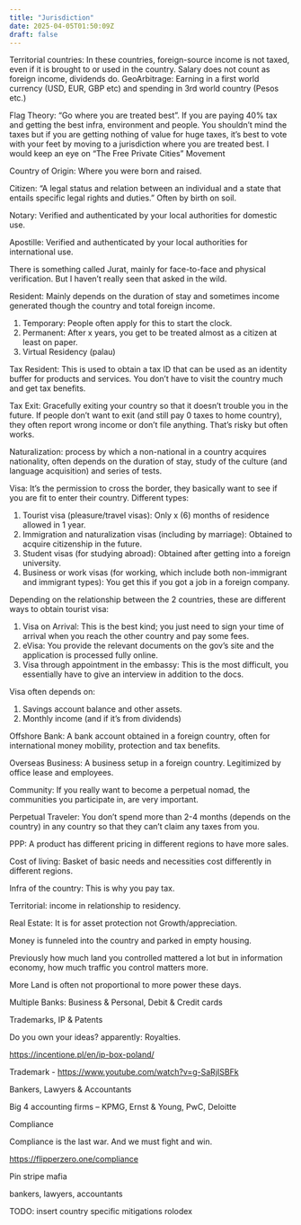 ```yaml
---
title: "Jurisdiction"
date: 2025-04-05T01:50:09Z
draft: false
---
```


Territorial countries: In these countries, foreign-source income is not taxed, even if it is brought to or used in the country. Salary does not count as foreign income, dividends do.
GeoArbitrage: Earning in a first world currency (USD, EUR, GBP etc) and spending in 3rd world country (Pesos etc.)

Flag Theory: “Go where you are treated best”. If you are paying 40% tax and getting the best infra, environment and people. You shouldn’t mind the taxes but if you are getting nothing of value for huge taxes, it’s best to vote with your feet by moving to a jurisdiction where you are treated best. I would keep an eye on “The Free Private Cities” Movement 

Country of Origin: Where you were born and raised.

Citizen: “A legal status and relation between an individual and a state that entails specific legal rights and duties.” Often by birth on soil.

Notary: Verified and authenticated by your local authorities for domestic use.

Apostille: Verified and authenticated by your local authorities for international use.

There is something called Jurat, mainly for face-to-face and physical verification. But I haven’t really seen that asked in the wild.

Resident: Mainly depends on the duration of stay and sometimes income generated though the country and total foreign income.

1.	Temporary: People often apply for this to start the clock.
2.	Permanent: After x years, you get to be treated almost as a citizen at least on paper.
3.	Virtual Residency (palau)

Tax Resident: This is used to obtain a tax ID that can be used as an identity buffer for products and services. You don’t have to visit the country much and get tax benefits.

Tax Exit: Gracefully exiting your country so that it doesn’t trouble you in the future. If people don’t want to exit (and still pay 0 taxes to home country), they often report wrong income or don’t file anything. That’s risky but often works.

Naturalization: process by which a non-national in a country acquires nationality, often depends on the duration of stay, study of the culture (and language acquisition) and series of tests.

Visa: It’s the permission to cross the border, they basically want to see if you are fit to enter their country. Different types:

1.	Tourist visa (pleasure/travel visas): Only x (6) months of residence allowed in 1 year.
2.	Immigration and naturalization visas (including by marriage): Obtained to acquire citizenship in the future.
3.	Student visas (for studying abroad): Obtained after getting into a foreign university.
4.	Business or work visas (for working, which include both non-immigrant and immigrant types): You get this if you got a job in a foreign company.

Depending on the relationship between the 2 countries, these are different ways to obtain tourist visa:

1.	Visa on Arrival: This is the best kind; you just need to sign your time of arrival when you reach the other country and pay some fees.
2.	eVisa: You provide the relevant documents on the gov’s site and the application is processed fully online.
3.	Visa through appointment in the embassy: This is the most difficult, you essentially have to give an interview in addition to the docs.

Visa often depends on:

1.	Savings account balance and other assets.
2.	Monthly income (and if it’s from dividends)

Offshore Bank: A bank account obtained in a foreign country, often for international money mobility, protection and tax benefits.

Overseas Business: A business setup in a foreign country. Legitimized by office lease and employees.

Community: If you really want to become a perpetual nomad, the communities you participate in, are very important.

Perpetual Traveler: You don’t spend more than 2-4 months (depends on the country) in any country so that they can’t claim any taxes from you.

PPP: A product has different pricing in different regions to have more sales.

Cost of living: Basket of basic needs and necessities cost differently in different regions.

Infra of the country: This is why you pay tax.

Territorial: income in relationship to residency.

Real Estate: It is for asset protection not Growth/appreciation.

Money is funneled into the country and parked in empty housing.

Previously how much land you controlled mattered a lot but in information economy, how much traffic you control matters more.

More Land is often not proportional to more power these days.

Multiple Banks: Business & Personal, Debit & Credit cards

Trademarks, IP & Patents

Do you own your ideas? apparently: Royalties.

https://incentione.pl/en/ip-box-poland/

Trademark - https://www.youtube.com/watch?v=g-SaRjISBFk

Bankers, Lawyers & Accountants

Big 4 accounting firms – KPMG, Ernst & Young, PwC, Deloitte

Compliance

Compliance is the last war. And we must fight and win.

https://flipperzero.one/compliance

Pin stripe mafia 

bankers, lawyers, accountants

TODO: insert country specific mitigations rolodex
